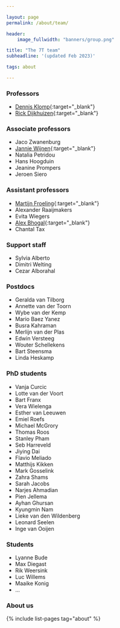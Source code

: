 ```yaml
---

layout: page
permalink: /about/team/

header:
    image_fullwidth: "banners/group.png"

title: "The 7T team"
subheadline: '(updated Feb 2023)'

tags: about

---
```


### Professors

- [Dennis Klomp](https://www.umcutrecht.nl/en/research/researchers/klomp-dwj){:target="_blank"}
- [Rick Dijkhuizen](https://www.umcutrecht.nl/en/research/researchers/dijkhuizen-rick-m-rm){:target="_blank"}

### Associate professors

- Jaco Zwanenburg
- [Jannie Wijnen](https://www.umcutrecht.nl/en/research/researchers/wijnen-jannie-jp){:target="_blank"}
- Natalia Petridou
- Hans Hoogduin
- Jeanine Prompers
- Jeroen Siero

### Assistant professors

- [Martijn Froeling](https://www.umcutrecht.nl/en/research/researchers/froeling-martijn-m){:target="_blank"}
- Alexander Raaijmakers
- Evita Wiegers
- [Alex Bhogal](https://www.seevr.nl/){:target="_blank"}
- Chantal Tax

### Support staff

- Sylvia Alberto
- Dimitri Welting
- Cezar Alborahal

### Postdocs

- Geralda van Tilborg
- Annette van der Toorn
- Wybe van der Kemp
- Mario Baez Yanez
- Busra Kahraman
- Merlijn van der Plas
- Edwin Versteeg
- Wouter Schellekens
- Bart Steensma
- Linda Heskamp

### PhD students

- Vanja Curcic
- Lotte van der Voort
- Bart Franx
- Vera Wielenga
- Esther van Leeuwen
- Emiel Roefs
- Michael McGrory
- Thomas Roos
- Stanley Pham
- Seb Harreveld
- Jiying Dai
- Flavio Meliado
- Matthijs Kikken
- Mark Gosselink
- Zahra Shams
- Sarah Jacobs
- Narjes Ahmadian
- Pien Jellema
- Ayhan Ghursan
- Kyungmin Nam
- Lieke van den Wildenberg
- Leonard Seelen
- Inge van Ooijen

### Students

- Lyanne Bude
- Max Diegast
- Rik Weersink
- Luc Willems
- Maaike Konig
- ...

### About us

{% include list-pages tag="about" %}
